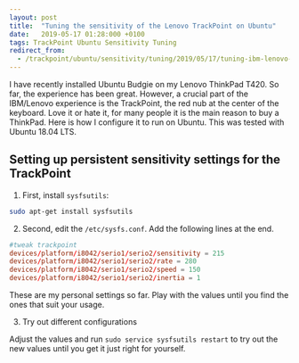 ```yaml
---
layout: post
title:  "Tuning the sensitivity of the Lenovo TrackPoint on Ubuntu"
date:   2019-05-17 01:28:000 +0100
tags: TrackPoint Ubuntu Sensitivity Tuning
redirect_from:
  - /trackpoint/ubuntu/sensitivity/tuning/2019/05/17/tuning-ibm-lenovo-trackpoint/
---
```


I have recently installed Ubuntu Budgie on my Lenovo ThinkPad T420. So far, the experience has been great. However, a crucial part of the IBM/Lenovo experience is the TrackPoint, the red nub at the center of the keyboard. Love it or hate it, for many people it is the main reason to buy a ThinkPad. Here is how I configure it to run on Ubuntu. This was tested with Ubuntu 18.04 LTS.

## Setting up persistent sensitivity settings for the TrackPoint

1. First, install `sysfsutils`:

```bash
sudo apt-get install sysfsutils
```

2. Second, edit the `/etc/sysfs.conf`. Add the following lines at the end.

```conf
#tweak trackpoint
devices/platform/i8042/serio1/serio2/sensitivity = 215
devices/platform/i8042/serio1/serio2/rate = 280
devices/platform/i8042/serio1/serio2/speed = 150
devices/platform/i8042/serio1/serio2/inertia = 1
```

These are my personal settings so far. Play with the values until you find the ones that suit your usage.

3. Try out different configurations

Adjust the values and run `sudo service sysfsutils restart` to try out the new values until you get it just right for yourself.
